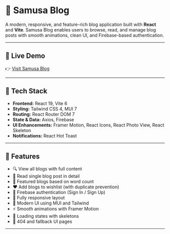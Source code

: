 # 📝 Samusa Blog

A modern, responsive, and feature-rich blog application built with **React** and **Vite**. Samusa Blog enables users to browse, read, and manage blog posts with smooth animations, clean UI, and Firebase-based authentication.

---

## 🚀 Live Demo

👉 [Visit Samusa Blog](https://samusa-blog.web.app/)

---

## 🧰 Tech Stack

- **Frontend:** React 19, Vite 6
- **Styling:** Tailwind CSS 4, MUI 7
- **Routing:** React Router DOM 7
- **State & Data:** Axios, Firebase
- **UI Enhancements:** Framer Motion, React Icons, React Photo View, React Skeleton
- **Notifications:** React Hot Toast

---

## 📁 Features

- 🔍 View all blogs with full content
- 📝 Read single blog post in detail
- 🌟 Featured blogs based on word count
- ❤️ Add blogs to wishlist (with duplicate prevention)
- 🔐 Firebase authentication (Sign In / Sign Up)
- 📱 Fully responsive layout
- 🎨 Modern UI using MUI and Tailwind
- ⚡ Smooth animations with Framer Motion
- 🔄 Loading states with skeletons
- 🚫 404 and fallback UI pages

---
